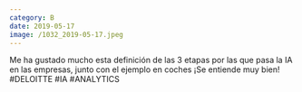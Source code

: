 ```yaml
--- 
category: B 
date: 2019-05-17 
image: /1032_2019-05-17.jpeg 
--- 
```


Me ha gustado mucho esta definición de las 3 etapas por las que pasa la IA en las empresas, junto con el ejemplo en coches ¡Se entiende muy bien! #DELOITTE #IA #ANALYTICS